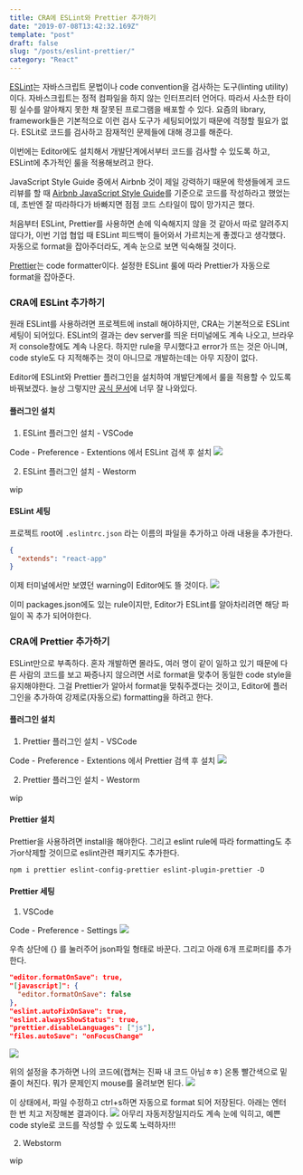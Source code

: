 ```yaml
---
title: CRA에 ESLint와 Prettier 추가하기
date: "2019-07-08T13:42:32.169Z"
template: "post"
draft: false
slug: "/posts/eslint-prettier/"
category: "React"
---
```


[ESLint](https://eslint.org/)는 자바스크립트 문법이나 code convention을 검사하는 도구(linting utility)이다.
자바스크립트는 정적 컴파일을 하지 않는 인터프리터 언어다. 따라서 사소한 타이핑 실수를 알아채지 못한 채 잘못된 프로그램을 배포할 수 있다.
요즘의 library, framework들은 기본적으로 이런 검사 도구가 세팅되어있기 때문에 걱정할 필요가 없다.
ESLit로 코드를 검사하고 잠재적인 문제들에 대해 경고를 해준다.

이번에는 Editor에도 설치해서 개발단계에서부터 코드를 검사할 수 있도록 하고, ESLint에 추가적인 룰을 적용해보려고 한다.

JavaScript Style Guide 중에서 Airbnb 것이 제일 강력하기 때문에 학생들에게 코드리뷰를 할 때 [Airbnb JavaScript Style Guide](https://github.com/airbnb/javascript)를 기준으로
코드를 작성하라고 했었는데, 초반엔 잘 따라하다가 바빠지면 점점 코드 스타일이 많이 망가지곤 했다.

처음부터 ESLint, Prettier를 사용하면 손에 익숙해지지 않을 것 같아서 따로 알려주지 않다가, 이번 기업 협업 때 ESLint 피드백이 들어와서 가르치는게 좋겠다고 생각했다.
자동으로 format을 잡아주더라도, 계속 눈으로 보면 익숙해질 것이다.


[Prettier](https://prettier.io/)는 code formatter이다. 설정한 ESLint 룰에 따라 Prettier가 자동으로 format을 잡아준다.

### CRA에 ESLint 추가하기
원래 ESLint를 사용하려면 프로젝트에 install 해야하지만, CRA는 기본적으로 ESLint 세팅이 되어있다.
ESLint의 결과는 dev server를 띄운 터미널에도 계속 나오고, 브라우저 console창에도 계속 나온다.
하지만 rule을 무시했다고 error가 뜨는 것은 아니며, code style도 다 지적해주는 것이 아니므로 개발하는데는 아무 지장이 없다.

Editor에 ESLint와 Prettier 플러그인을 설치하여 개발단계에서 룰을 적용할 수 있도록 바꿔보겠다. 늘상 그렇지만 [공식 문서](https://facebook.github.io/create-react-app/docs/setting-up-your-editor)에 너무 잘 나와있다.

#### 플러그인 설치
  1. ESLint 플러그인 설치 - VSCode

  Code - Preference - Extentions 에서 ESLint 검색 후 설치
  ![](/media/190708-1.png)

  2. ESLint 플러그인 설치 - Westorm

  wip

#### ESLint 세팅
프로젝트 root에 `.eslintrc.json` 라는 이름의 파일을 추가하고 아래 내용을 추가한다.
```json
{
  "extends": "react-app"
}
```
이제 터미널에서만 보였던 warning이 Editor에도 뜰 것이다.
![](/media/190708-2.png)

이미 packages.json에도 있는 rule이지만, Editor가 ESLint를 알아차리려면 해당 파일이 꼭 추가 되어야한다.

### CRA에 Prettier 추가하기
ESLint만으로 부족하다.
혼자 개발하면 몰라도, 여러 명이 같이 일하고 있기 때문에 다른 사람의 코드를 보고 짜증나지 않으려면 서로 format을 맞추어 동일한 code style을 유지해야한다.
그걸 Prettier가 알아서 format을 맞춰주겠다는 것이고, Editor에 플러그인을 추가하여 강제로(자동으로) formatting을 하려고 한다.

#### 플러그인 설치
  1. Prettier 플러그인 설치 - VSCode

  Code - Preference - Extentions 에서 Prettier 검색 후 설치
  ![](/media/190708-3.png)

  2. Prettier 플러그인 설치 - Westorm

  wip

#### Prettier 설치
Prettier을 사용하려면 install을 해야한다. 그리고 eslint rule에 따라 formatting도 추가or삭제할 것이므로 eslint관련 패키지도 추가한다.
```
npm i prettier eslint-config-prettier eslint-plugin-prettier -D
```

#### Prettier 세팅
  1. VSCode

  Code - Preference - Settings
  ![](/media/190708-4.png)

  우측 상단에 {} 를 눌러주어 json파일 형태로 바꾼다. 그리고 아래 6개 프로퍼티를 추가한다.
  ```json
  "editor.formatOnSave": true,
  "[javascript]": {
    "editor.formatOnSave": false
  },
  "eslint.autoFixOnSave": true,
  "eslint.alwaysShowStatus": true,
  "prettier.disableLanguages": ["js"],
  "files.autoSave": "onFocusChange"
  ```

  ![](/media/190708-5.png)

  위의 설정을 추가하면 나의 코드에(캡쳐는 진짜 내 코드 아님ㅎㅎ) 온통 빨간색으로 밑줄이 쳐진다.
  뭐가 문제인지 mouse를 올려보면 된다.
  ![](/media/190708-6.png)

  이 상태에서, 파일 수정하고 ctrl+s하면 자동으로 format 되어 저장된다. 아래는 엔터 한 번 치고 저장해본 결과이다.
  ![](/media/190708-7.gif)
  아무리 자동저장일지라도 계속 눈에 익히고, 예쁜 code style로 코드를 작성할 수 있도록 노력하자!!!

  2. Webstorm

  wip
